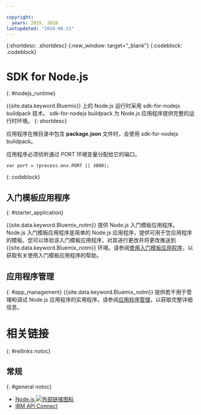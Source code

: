 ```yaml
---

copyright:
  years: 2015, 2018
lastupdated: "2018-06-21"
---
```


{:shortdesc: .shortdesc}
{:new_window: target="_blank"}
{:codeblock: .codeblock}


# SDK for Node.js
{: #nodejs_runtime}

{{site.data.keyword.Bluemix}} 上的 Node.js 运行时采用 sdk-for-nodejs buildpack 技术。
sdk-for-nodejs buildpack 为 Node.js 应用程序提供完整的运行时环境。
{: shortdesc}

应用程序在根目录中包含 **package.json** 文件时，会使用 sdk-for-nodejs buildpack。

应用程序必须侦听通过 PORT 环境变量分配给它的端口。
```
var port = (process.env.PORT || 3000);
```
{: codeblock}

## 入门模板应用程序
{: #starter_application}

{{site.data.keyword.Bluemix_notm}} 提供 Node.js 入门模板应用程序。Node.js 入门模板应用程序是简单的 Node.js 应用程序，提供可用于您应用程序的模板。您可以体验该入门模板应用程序，对其进行更改并将更改推送到 {{site.data.keyword.Bluemix_notm}} 环境。请参阅[使用入门模板应用程序](../common/starter_app_usage.html)，以获取有关使用入门模板应用程序的帮助。

## 应用程序管理
{: #app_management}
{{site.data.keyword.Bluemix_notm}} 提供若干用于管理和调试 Node.js 应用程序的实用程序。请参阅[应用程序管理](../common/app_mng.html)，以获取完整详细信息。

# 相关链接
{: #rellinks notoc}
## 常规
{: #general notoc}
* [Node.js ![外部链接图标](../../icons/launch-glyph.svg "外部链接图标")](https://nodejs.org)
* [IBM API Connect](https://strongloop.com/)
